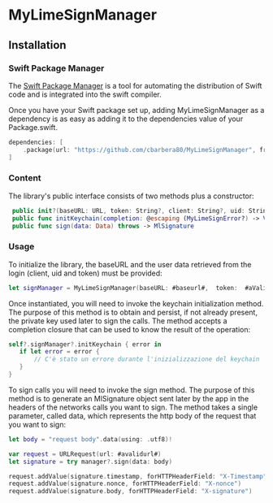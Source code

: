 # MyLimeSignManager

<a name="installation"/>

## Installation

### Swift Package Manager

The [Swift Package Manager](https://swift.org/package-manager/) is a tool for automating the distribution of Swift code and is integrated into the swift compiler. 

Once you have your Swift package set up, adding MyLimeSignManager as a dependency is as easy as adding it to the dependencies value of your Package.swift.

```swift
dependencies: [
    .package(url: "https://github.com/cbarbera80/MyLimeSignManager", from: "1.0.0")
]
```

### Content
 
 The library's public interface consists of two methods plus a constructor:
 
```swift
 public init?(baseURL: URL, token: String?, client: String?, uid: String?, id: Int?)
 public func initKeychain(completion: @escaping (MyLimeSignError?) -> Void)
 public func sign(data: Data) throws -> MlSignature
 ```
### Usage
 
 To initialize the library, the baseURL and the user data retrieved from the login (client, uid and token) must be provided:
 ```swift
 let signManager = MyLimeSignManager(baseURL: #baseurl#,  token:  #aValidToken#, client:  #aValidClient#, uid: #aValidUID#)
 ```
 
 Once instantiated, you will need to invoke the keychain initialization method. The purpose of this method is to obtain and persist, if not already present, the private key used later to sign the calls. The method accepts a completion closure that can be used to know the result of the operation:
 
  ```swift
 self?.signManager?.initKeychain { error in
     if let error = error {
         // C'è stato un errore durante l'inizializzazione del keychain
     }
 }
  ```
  
 To sign calls you will need to invoke the sign method. The purpose of this method is to generate an MlSignature object sent later by the app in the headers of the networks calls you want to sign. The method takes a single parameter, called data, which represents the http body of the request that you want to sign:
 
  ```swift
 let body = "request body".data(using: .utf8)!
 
 var request = URLRequest(url: #avalidurl#)
 let signature = try manager?.sign(data: body)

 request.addValue(signature.timestamp, forHTTPHeaderField: "X-Timestamp")
 request.addValue(signature.nonce, forHTTPHeaderField: "X-nonce")
 request.addValue(signature.body, forHTTPHeaderField: "X-signature")
   ```
